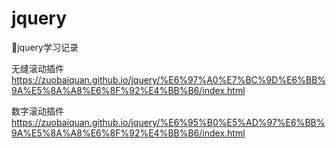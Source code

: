 # jquery
:thinking:jquery学习记录

无缝滚动插件
https://zuobaiquan.github.io/jquery/%E6%97%A0%E7%BC%9D%E6%BB%9A%E5%8A%A8%E6%8F%92%E4%BB%B6/index.html

数字滚动插件 https://zuobaiquan.github.io/jquery/%E6%95%B0%E5%AD%97%E6%BB%9A%E5%8A%A8%E6%8F%92%E4%BB%B6/index.html